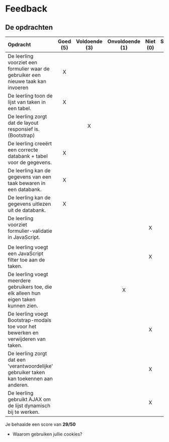 # Feedback #
## De opdrachten ##
| Opdracht | Goed (5) | Voldoende (3) | Onvoldoende (1) | Niet (0) | Score (60)|
| :------- | :---: | :---------: | :-----------: | :----: |---:|
| De leerling voorziet een formulier waar de gebruiker een nieuwe taak kan invoeren |X | | | | 5|
| De leerling toon de lijst van taken in een tabel.  |X | | | | 5|
| De leerling zorgt dat de layout responsief is. (Bootstrap)  | |X | | | 3|
| De leerling creeërt een correcte databank + tabel voor de gegevens. | X| | | | 5|
| De leerling kan de gegevens van een taak bewaren in een databank. | X| | | | 5|
| De leerling kan de gegevens uitlezen uit de databank. | X| | | | 5|
| De leerling voorziet formulier-validatie in JavaScript. | | | | X|0 |
||
| De leerling voegt een JavaScript filter toe aan de taken. ||||X|0|
| De leerling voegt meerdere gebruikers toe, die elk alleen hun eigen taken kunnen zien.|||X||1|
| De leerling voegt Bootstrap-modals toe voor het bewerken en verwijderen van taken.||||X|0|
| De leerling zorgt dat een 'verantwoordelijke' gebruiker taken kan toekennen aan anderen. ||||X|0|
| De leerling gebruikt AJAX om de lijst dynamisch bij te werken.||||X|0|


Je behaalde een score van __29/50__

* Waarom gebruiken jullie cookies?
